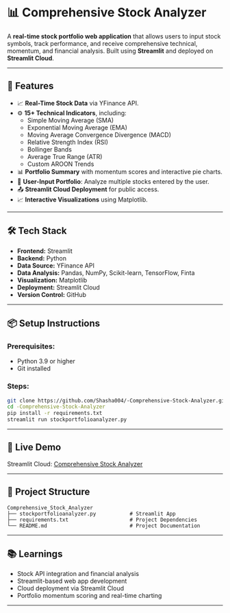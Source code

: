 
# 📊 Comprehensive Stock Analyzer

A **real-time stock portfolio web application** that allows users to input stock symbols, track performance, and receive comprehensive technical, momentum, and financial analysis. Built using **Streamlit** and deployed on **Streamlit Cloud**.

---

## 🚀 Features
- 📈 **Real-Time Stock Data** via YFinance API.
- ⚙️ **15+ Technical Indicators**, including:
  - Simple Moving Average (SMA)
  - Exponential Moving Average (EMA)
  - Moving Average Convergence Divergence (MACD)
  - Relative Strength Index (RSI)
  - Bollinger Bands
  - Average True Range (ATR)
  - Custom AROON Trends
- 📊 **Portfolio Summary** with momentum scores and interactive pie charts.
- 🔎 **User-Input Portfolio**: Analyze multiple stocks entered by the user.
- 📤 **Streamlit Cloud Deployment** for public access.
- 📈 **Interactive Visualizations** using Matplotlib.

---

## 🛠️ Tech Stack
- **Frontend:** Streamlit
- **Backend:** Python
- **Data Source:** YFinance API
- **Data Analysis:** Pandas, NumPy, Scikit-learn, TensorFlow, Finta
- **Visualization:** Matplotlib
- **Deployment:** Streamlit Cloud
- **Version Control:** GitHub

---

## 📦 Setup Instructions
### Prerequisites:
- Python 3.9 or higher
- Git installed

### Steps:
```bash
git clone https://github.com/Shasha004/-Comprehensive-Stock-Analyzer.git
cd -Comprehensive-Stock-Analyzer
pip install -r requirements.txt
streamlit run stockportfolioanalyzer.py
```

---

## 🔗 Live Demo
Streamlit Cloud: [Comprehensive Stock Analyzer](https://shasha004-comprehensive-stock-analyzer.streamlit.app/)

---

## 📂 Project Structure
```
Comprehensive_Stock_Analyzer
├── stockportfolioanalyzer.py           # Streamlit App
├── requirements.txt                    # Project Dependencies
└── README.md                           # Project Documentation
```

---

## 📚 Learnings
- Stock API integration and financial analysis
- Streamlit-based web app development
- Cloud deployment via Streamlit Cloud
- Portfolio momentum scoring and real-time charting

---
